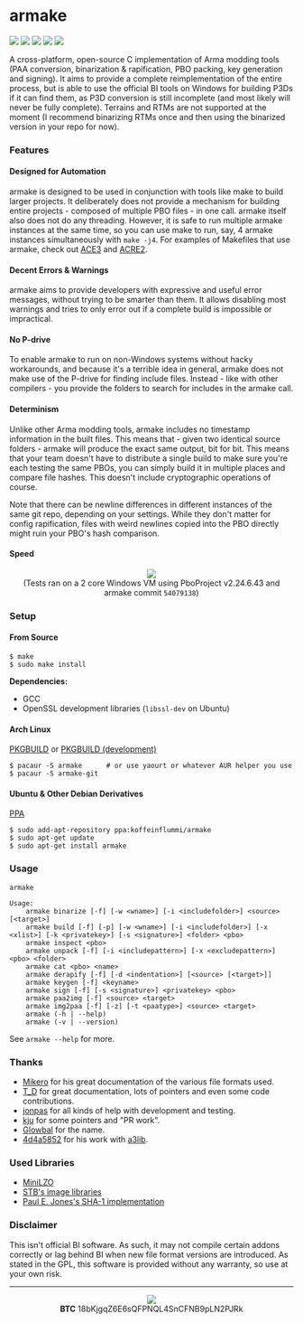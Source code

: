 armake
======

[![](https://img.shields.io/travis/KoffeinFlummi/armake/master.svg?style=flat-square)](https://travis-ci.org/KoffeinFlummi/armake)
[![](https://img.shields.io/badge/license-GPLv2-red.svg?style=flat-square)](https://github.com/KoffeinFlummi/armake/blob/master/LICENSE)
[![](https://img.shields.io/github/tag/KoffeinFlummi/armake.svg?style=flat-square)](https://github.com/KoffeinFlummi/armake/releases)
[![](https://img.shields.io/badge/AUR-armake-blue.svg?style=flat-square)](https://aur.archlinux.org/packages/armake)
[![](https://img.shields.io/badge/PPA-koffeinflummi%2Farmake-orange.svg?style=flat-square)](https://launchpad.net/~koffeinflummi/+archive/ubuntu/armake)


A cross-platform, open-source C implementation of Arma modding tools (PAA conversion, binarization & rapification, PBO packing, key generation and signing). It aims to provide a complete reimplementation of the entire process, but is able to use the official BI tools on Windows for building P3Ds if it can find them, as P3D conversion is still incomplete (and most likely will never be fully complete). Terrains and RTMs are not supported at the moment (I recommend binarizing RTMs once and then using the binarized version in your repo for now).


### Features

#### Designed for Automation

armake is designed to be used in conjunction with tools like make to build larger projects. It deliberately does not provide a mechanism for building entire projects - composed of multiple PBO files - in one call. armake itself also does not do any threading. However, it is safe to run multiple armake instances at the same time, so you can use make to run, say, 4 armake instances simultaneously with `make -j4`. For examples of Makefiles that use armake, check out [ACE3](https://github.com/acemod/ACE3/blob/armake/Makefile) and [ACRE2](https://github.com/IDI-Systems/acre2/blob/armake/Makefile).

#### Decent Errors & Warnings

armake aims to provide developers with expressive and useful error messages, without trying to be smarter than them. It allows disabling most warnings and tries to only error out if a complete build is impossible or impractical.

#### No P-drive

To enable armake to run on non-Windows systems without hacky workarounds, and because it's a terrible idea in general, armake does not make use of the P-drive for finding include files. Instead - like with other compilers - you provide the folders to search for includes in the armake call.

#### Determinism

Unlike other Arma modding tools, armake includes no timestamp information in the built files. This means that - given two identical source folders - armake will produce the exact same output, bit for bit. This means that your team doesn't have to distribute a single build to make sure you're each testing the same PBOs, you can simply build it in multiple places and compare file hashes. This doesn't include cryptographic operations of course.

Note that there can be newline differences in different instances of the same git repo, depending on your settings. While they don't matter for config rapification, files with weird newlines copied into the PBO directly might ruin your PBO's hash comparison.

#### Speed

<p align="center">
    <a href="https://i.imgur.com/PtOBaIK.png">
        <img src="https://i.imgur.com/PtOBaIK.png" style="max-width:100%;">
    </a><br/>
    (Tests ran on a 2 core Windows VM using PboProject v2.24.6.43 and armake commit <code>54079138</code>)
</p>

### Setup

#### From Source

```
$ make
$ sudo make install
```

**Dependencies:**
- GCC
- OpenSSL development libraries (`libssl-dev` on Ubuntu)

#### Arch Linux

[PKGBUILD](https://aur.archlinux.org/packages/armake/) or [PKGBUILD (development)](https://aur.archlinux.org/packages/armake-git/)
```
$ pacaur -S armake      # or use yaourt or whatever AUR helper you use
$ pacaur -S armake-git
```

#### Ubuntu & Other Debian Derivatives

[PPA](https://launchpad.net/~koffeinflummi/+archive/ubuntu/armake)

```
$ sudo add-apt-repository ppa:koffeinflummi/armake
$ sudo apt-get update
$ sudo apt-get install armake
```


### Usage

```
armake

Usage:
    armake binarize [-f] [-w <wname>] [-i <includefolder>] <source> [<target>]
    armake build [-f] [-p] [-w <wname>] [-i <includefolder>] [-x <xlist>] [-k <privatekey>] [-s <signature>] <folder> <pbo>
    armake inspect <pbo>
    armake unpack [-f] [-i <includepattern>] [-x <excludepattern>] <pbo> <folder>
    armake cat <pbo> <name>
    armake derapify [-f] [-d <indentation>] [<source> [<target>]]
    armake keygen [-f] <keyname>
    armake sign [-f] [-s <signature>] <privatekey> <pbo>
    armake paa2img [-f] <source> <target>
    armake img2paa [-f] [-z] [-t <paatype>] <source> <target>
    armake (-h | --help)
    armake (-v | --version)
```

See `armake --help` for more.


### Thanks

- [Mikero](https://dev.withsix.com/projects/mikero-pbodll) for his great documentation of the various file formats used.
- [T_D](https://github.com/Braini01) for great documentation, lots of pointers and even some code contributions.
- [jonpas](https://github.com/jonpas) for all kinds of help with development and testing.
- [kju](https://forums.bistudio.com/user/768005-kju/) for some pointers and "PR work".
- [Glowbal](https://github.com/Glowbal) for the name.
- [4d4a5852](https://github.com/4d4a5852) for his work with [a3lib](https://github.com/4d4a5852/a3lib.py).


### Used Libraries

- [MiniLZO](http://www.oberhumer.com/opensource/lzo/)
- [STB's image libraries](https://github.com/nothings/stb)
- [Paul E. Jones's SHA-1 implementation](https://www.packetizer.com/security/sha1/)


### Disclaimer

This isn't official BI software. As such, it may not compile certain addons correctly or lag behind BI when new file format versions are introduced. As stated in the GPL, this software is provided without any warranty, so use at your own risk.


---

<p align="center">
    <a href="https://www.paypal.com/cgi-bin/webscr?cmd=_s-xclick&hosted_button_id=WQ55N7RKXUCF8">
        <img src="https://www.paypalobjects.com/en_US/i/btn/btn_donate_LG.gif" style="max-width:100%;">
    </a>
    <br>
    <b>BTC</b> 18bKjgqZ6E6sQFPNQL4SnCFNB9pLN2PJRk
</p>
